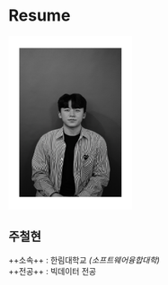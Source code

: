 # Resume
<img src=wattagatta.png height=310 width=220>

**주철현**
---

++소속++ : 한림대학교 *(소프트웨어융합대학)*   
++전공++ : 빅데이터 전공
